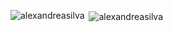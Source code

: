<p><img align="left" src="https://github-readme-stats.vercel.app/api/top-langs?username=alexandreasilva&langs_count=20&show_icons=true&locale=en&layout=compact" alt="alexandreasilva" /></p>
    
 <p>&nbsp;<img align="center" src="https://github-readme-stats.vercel.app/api?username=alexandreasilva&show_icons=true&locale=en" alt="alexandreasilva" /></p>

